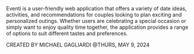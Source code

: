 Eventi is a user-friendly web application that offers a variety of date ideas, activities, and recommendations for couples looking to plan exciting and personalized outings. Whether users are celebrating a special occasion or simply want to enjoy quality time together, the application provides a range of options to suit different tastes and preferences.


CREATED BY MICHAEL GAGLIARDI @THURS, MAY 9, 2024